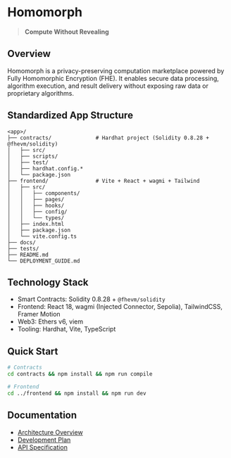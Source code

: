 # Homomorph

> **Compute Without Revealing**

## Overview
Homomorph is a privacy-preserving computation marketplace powered by Fully Homomorphic Encryption (FHE). It enables secure data processing, algorithm execution, and result delivery without exposing raw data or proprietary algorithms.

## Standardized App Structure

```
<app>/
├── contracts/              # Hardhat project (Solidity 0.8.28 + @fhevm/solidity)
│   ├── src/
│   ├── scripts/
│   ├── test/
│   ├── hardhat.config.*
│   └── package.json
├── frontend/               # Vite + React + wagmi + Tailwind
│   ├── src/
│   │   ├── components/
│   │   ├── pages/
│   │   ├── hooks/
│   │   ├── config/
│   │   └── types/
│   ├── index.html
│   ├── package.json
│   └── vite.config.ts
├── docs/
├── tests/
├── README.md
└── DEPLOYMENT_GUIDE.md
```

## Technology Stack
- Smart Contracts: Solidity 0.8.28 + `@fhevm/solidity`
- Frontend: React 18, wagmi (Injected Connector, Sepolia), TailwindCSS, Framer Motion
- Web3: Ethers v6, viem
- Tooling: Hardhat, Vite, TypeScript

## Quick Start
```bash
# Contracts
cd contracts && npm install && npm run compile

# Frontend
cd ../frontend && npm install && npm run dev
```

## Documentation
- [Architecture Overview](./docs/architecture.md)
- [Development Plan](./docs/development-plan.md)
- [API Specification](./docs/api-specification.md)
